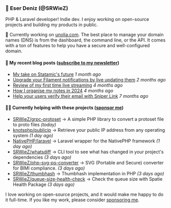 
### 👋 Eser Deniz (@SRWieZ)

PHP & Laravel developer! Indie dev. I enjoy working on open-source projects and building my products in public.

🚀 Currently working on [unolia.com](https://unolia.com/?utm_source=github&utm_medium=readme&utm_campaign=readme-srwiez). The best place to manage your domain names (DNS) is from the dashboard, the command line, or the API. It comes with a ton of features to help you have a secure and well-configured domain.

#### 📝 My recent blog posts ([subscribe to my newsletter](https://srwiez.com/?utm_source=github&utm_medium=readme&utm_campaign=readme-srwiez))

- [My take on Statamic&#39;s future](https://srwiez.com/posts/my-take-on-statamic-future) _1 month ago_
- [Upgrade your Filament notifications by live updating them](https://srwiez.com/posts/upgrade-your-filament-notifications-by-live-updating-them) _2 months ago_
- [Review of my first time live streaming](https://srwiez.com/posts/review-of-my-first-time-live-streaming) _4 months ago_
- [How I organise my notes in 2024](https://srwiez.com/posts/how-i-organise-my-notes-in-2024) _4 months ago_
- [Help your users verify their email with Sniper Link](https://srwiez.com/posts/help-your-users-verify-their-email-with-sniper-link) _7 months ago_

#### 👨‍🔧 Currently helping with these projects ([sponsor me](https://github.com/sponsors/SRWieZ))

- [SRWieZ/grpc-protoset](https://github.com/SRWieZ/grpc-protoset) → A simple PHP library to convert a protoset file to proto files _(today)_
- [knotsphp/publicip](https://github.com/knotsphp/publicip) → Retrieve your public IP address from any operating system _(1 day ago)_
- [NativePHP/laravel](https://github.com/NativePHP/laravel) → Laravel wrapper for the NativePHP framework _(1 day ago)_
- [SRWieZ/whatsdiff](https://github.com/SRWieZ/whatsdiff) → CLI tool to see what has changed in your project&#39;s dependencies _(3 days ago)_
- [SRWieZ/php-svg-ps-converter](https://github.com/SRWieZ/php-svg-ps-converter) → SVG (Portable and Secure) converter for BIMI compliance. _(3 days ago)_
- [SRWieZ/thumbhash](https://github.com/SRWieZ/thumbhash) → Thumbhash implementation in PHP _(3 days ago)_
- [SRWieZ/queue-size-health-check](https://github.com/SRWieZ/queue-size-health-check) → Check the queue size with Spatie Health Package _(3 days ago)_

I love working on open-source projects, and it would make me happy to do it full-time. If you like my work, please consider [sponsoring me](https://github.com/sponsors/SRWieZ).